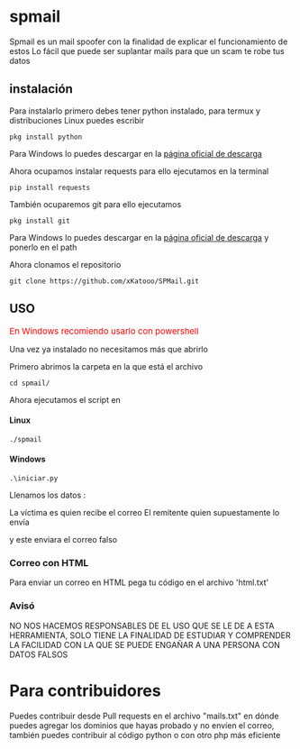 # spmail
Spmail es un mail spoofer con la finalidad de explicar el funcionamiento de estos 
Lo fácil que puede ser suplantar mails para que un scam te robe tus datos

## instalación
Para instalarlo primero debes tener python instalado, para termux y distribuciones Linux puedes escribir 
```
pkg install python
```
Para Windows lo puedes descargar en la <a href="https://git-scm.com/download/win"> página oficial de descarga</a>


Ahora ocupamos instalar requests para ello ejecutamos en la terminal
```
pip install requests
```

También ocuparemos git para ello ejecutamos 
```
pkg install git
```
Para Windows lo puedes descargar en la <a href="https://www.python.org/downloads/"> página oficial de descarga</a>
y ponerlo en el path 


Ahora clonamos el repositorio
``` 
git clone https://github.com/xKatooo/SPMail.git
```

## USO 

<span style="font-size:15px; color: red;"> En Windows recomiendo usarlo con powershell</span>

Una vez ya instalado no necesitamos más que abrirlo

Primero abrimos la carpeta en la que está el archivo 
```
cd spmail/
```

Ahora ejecutamos el script en
#### Linux
```
./spmail
```

#### Windows
```
.\iniciar.py
```

Llenamos los datos :

La víctima es quien recibe el correo
El remitente quien supuestamente lo envía

y este enviara el correo falso

### Correo con HTML
Para enviar un correo en HTML pega tu código en el archivo 'html.txt'

### Avisó
NO NOS HACEMOS RESPONSABLES DE EL USO QUE SE LE DE A ESTA HERRAMIENTA, SOLO TIENE LA FINALIDAD DE ESTUDIAR Y COMPRENDER LA FACILIDAD CON LA QUE SE PUEDE ENGAÑAR A UNA PERSONA CON DATOS FALSOS 

# Para contribuidores
Puedes contribuir desde Pull requests en el archivo "mails.txt" en dónde puedes agregar los dominios que hayas probado y no envíen el correo, también puedes contribuir al código python o con otro php más eficiente 

